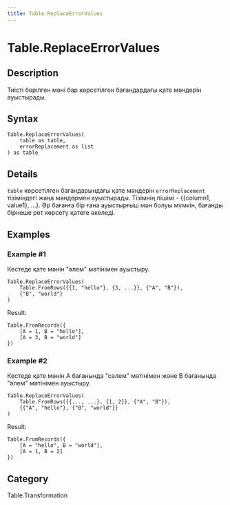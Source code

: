 ```yaml
---
title: Table.ReplaceErrorValues
---
```


# Table.ReplaceErrorValues


## Description

Тиісті берілген мәні бар көрсетілген бағандардағы қате мәндерін ауыстырады.


## Syntax

```powerquery
Table.ReplaceErrorValues(
    table as table,
    errorReplacement as list
) as table
```


## Details

<code>table</code> көрсетілген бағандарындағы қате мәндерін <code>errorReplacement</code> тізіміндегі жаңа мәндермен ауыстырады. Тізімнің пішімі - \{\{column1, value1}, …}. Әр бағанға бір ғана ауыстырғыш мән болуы мүмкін, бағанды бірнеше рет көрсету қатеге әкеледі.


## Examples

### Example #1 
Кестеде қате мәнін &#34;әлем&#34; мәтінімен ауыстыру.
```powerquery
Table.ReplaceErrorValues(
    Table.FromRows({{1, "hello"}, {3, ...}}, {"A", "B"}),
    {"B", "world"}
)
```

Result: 
```powerquery
Table.FromRecords({
    [A = 1, B = "hello"],
    [A = 3, B = "world"]
})
```


### Example #2 
Кестеде қате мәнін А бағанында &#34;сәлем&#34; мәтінімен және B бағанында &#34;әлем&#34; мәтінімен ауыстыру.
```powerquery
Table.ReplaceErrorValues(
    Table.FromRows({{..., ...}, {1, 2}}, {"A", "B"}),
    {{"A", "hello"}, {"B", "world"}}
)
```

Result: 
```powerquery
Table.FromRecords({
    [A = "hello", B = "world"],
    [A = 1, B = 2]
})
```




## Category
Table.Transformation
